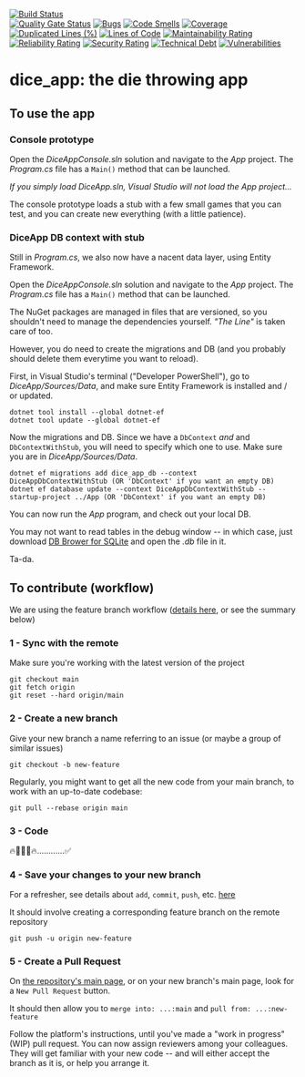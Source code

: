 [![Build Status](https://codefirst.iut.uca.fr/api/badges/alexis.drai/dice_app/status.svg)](https://codefirst.iut.uca.fr/alexis.drai/dice_app)  
[![Quality Gate Status](https://codefirst.iut.uca.fr/sonar/api/project_badges/measure?project=dice-app&metric=alert_status&token=bf024850973b7556eef0b981a1b838867848005c)](https://codefirst.iut.uca.fr/sonar/dashboard?id=dice-app)
[![Bugs](https://codefirst.iut.uca.fr/sonar/api/project_badges/measure?project=dice-app&metric=bugs&token=bf024850973b7556eef0b981a1b838867848005c)](https://codefirst.iut.uca.fr/sonar/dashboard?id=dice-app)
[![Code Smells](https://codefirst.iut.uca.fr/sonar/api/project_badges/measure?project=dice-app&metric=code_smells&token=bf024850973b7556eef0b981a1b838867848005c)](https://codefirst.iut.uca.fr/sonar/dashboard?id=dice-app)
[![Coverage](https://codefirst.iut.uca.fr/sonar/api/project_badges/measure?project=dice-app&metric=coverage&token=bf024850973b7556eef0b981a1b838867848005c)](https://codefirst.iut.uca.fr/sonar/dashboard?id=dice-app)
[![Duplicated Lines (%)](https://codefirst.iut.uca.fr/sonar/api/project_badges/measure?project=dice-app&metric=duplicated_lines_density&token=bf024850973b7556eef0b981a1b838867848005c)](https://codefirst.iut.uca.fr/sonar/dashboard?id=dice-app)
[![Lines of Code](https://codefirst.iut.uca.fr/sonar/api/project_badges/measure?project=dice-app&metric=ncloc&token=bf024850973b7556eef0b981a1b838867848005c)](https://codefirst.iut.uca.fr/sonar/dashboard?id=dice-app)
[![Maintainability Rating](https://codefirst.iut.uca.fr/sonar/api/project_badges/measure?project=dice-app&metric=sqale_rating&token=bf024850973b7556eef0b981a1b838867848005c)](https://codefirst.iut.uca.fr/sonar/dashboard?id=dice-app)
[![Reliability Rating](https://codefirst.iut.uca.fr/sonar/api/project_badges/measure?project=dice-app&metric=reliability_rating&token=bf024850973b7556eef0b981a1b838867848005c)](https://codefirst.iut.uca.fr/sonar/dashboard?id=dice-app)
[![Security Rating](https://codefirst.iut.uca.fr/sonar/api/project_badges/measure?project=dice-app&metric=security_rating&token=bf024850973b7556eef0b981a1b838867848005c)](https://codefirst.iut.uca.fr/sonar/dashboard?id=dice-app)
[![Technical Debt](https://codefirst.iut.uca.fr/sonar/api/project_badges/measure?project=dice-app&metric=sqale_index&token=bf024850973b7556eef0b981a1b838867848005c)](https://codefirst.iut.uca.fr/sonar/dashboard?id=dice-app)
[![Vulnerabilities](https://codefirst.iut.uca.fr/sonar/api/project_badges/measure?project=dice-app&metric=vulnerabilities&token=bf024850973b7556eef0b981a1b838867848005c)](https://codefirst.iut.uca.fr/sonar/dashboard?id=dice-app)
# dice_app: the die throwing app

## To use the app

### Console prototype

Open the *DiceAppConsole.sln* solution and navigate to the *App* project. The *Program.cs* file has a `Main()` method that can be launched. 

*If you simply load DiceApp.sln, Visual Studio will not load the App project...*

The console prototype loads a stub with a few small games that you can test, and you can create new everything (with a little patience).

### DiceApp DB context with stub

Still in *Program.cs*, we also now have a nacent data layer, using Entity Framework. 

Open the *DiceAppConsole.sln* solution and navigate to the *App* project. The *Program.cs* file has a `Main()` method that can be launched. 

The NuGet packages are managed in files that are versioned, so you shouldn't need to manage the dependencies yourself. *"The Line"* is taken care of too.

However, you do need to create the migrations and DB (and you probably should delete them everytime you want to reload).

First, in Visual Studio's terminal ("Developer PowerShell"), go to *DiceApp/Sources/Data*, and make sure Entity Framework is installed and / or updated.
```
dotnet tool install --global dotnet-ef
dotnet tool update --global dotnet-ef
```
Now the migrations and DB. Since we have a `DbContext` *and* and `DbContextWithStub`, you will need to specify which one to use. Make sure you are in *DiceApp/Sources/Data*.
```
dotnet ef migrations add dice_app_db --context DiceAppDbContextWithStub (OR 'DbContext' if you want an empty DB)
dotnet ef database update --context DiceAppDbContextWithStub --startup-project ../App (OR 'DbContext' if you want an empty DB)
```
You can now run the *App* program, and check out your local DB. 

You may not want to read tables in the debug window -- in which case, just download [DB Brower for SQLite](https://sqlitebrowser.org/dl/) and open the *.db* file in it.

Ta-da.

## To contribute (workflow)

We are using the feature branch workflow ([details here](https://www.atlassian.com/git/tutorials/comparing-workflows/feature-branch-workflow), or see the summary below)

### 1 - Sync with the remote 

Make sure you're working with the latest version of the project
```
git checkout main
git fetch origin 
git reset --hard origin/main
```

### 2 - Create a new branch

Give your new branch a name referring to an issue (or maybe a group of similar issues)
```
git checkout -b new-feature
```

Regularly, you might want to get all the new code from your main branch, to work with an up-to-date codebase:
```
git pull --rebase origin main
```

### 3 - Code

:fire::technologist::bug::fire:............:white_check_mark:

### 4 - Save your changes to your new branch

For a refresher, see details about `add`, `commit`, `push`, etc. [here](https://www.atlassian.com/git/tutorials/saving-changes)  

It should involve creating a corresponding feature branch on the remote repository
```
git push -u origin new-feature
```

### 5 - Create a Pull Request

On [the repository's main page](https://codefirst.iut.uca.fr/git/alexis.drai/dice_app), or on your new branch's main page, look for a `New Pull Request` button.  

It should then allow you to `merge into: ...:main` and `pull from: ...:new-feature`  

Follow the platform's instructions, until you've made a "work in progress" (WIP) pull request. You can now assign reviewers among your colleagues. They will get familiar with your new code -- and will either accept the branch as it is, or help you arrange it.
